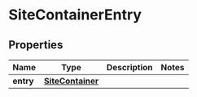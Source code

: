 
# SiteContainerEntry

## Properties
Name | Type | Description | Notes
------------ | ------------- | ------------- | -------------
**entry** | [**SiteContainer**](SiteContainer.md) |  | 



